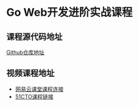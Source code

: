 # Go Web开发进阶实战课程


## 课程源代码地址

[Github仓库地址](https://github.com/Q1mi/goweb_pro)

## 视频课程地址

- [网易云课堂课程连接](https://study.163.com/course/courseMain.htm?courseId=1210171207&share=2&shareId=480000002229610)
- [51CTO课程链接](https://edu.51cto.com/sd/68c23)


